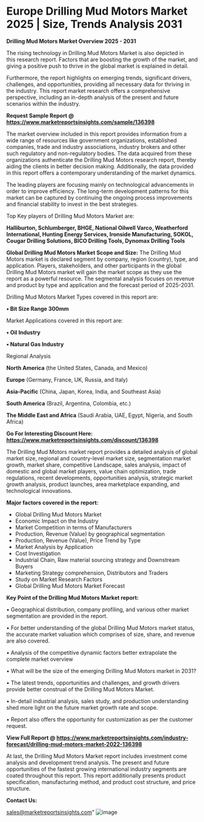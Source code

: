 # Europe Drilling Mud Motors Market 2025 | Size, Trends Analysis 2031

<Strong> Drilling Mud Motors Market Overview 2025 - 2031</strong>

The rising technology in Drilling Mud Motors Market is also depicted in this research report. Factors that are boosting the growth of the market, and giving a positive push to thrive in the global market is explained in detail.

Furthermore, the report highlights on emerging trends, significant drivers, challenges, and opportunities, providing all necessary data for thriving in the industry. This report market research offers a comprehensive perspective, including an in-depth analysis of the present and future scenarios within the industry.

<strong>Request Sample Report @ <a href=https://www.marketreportsinsights.com/sample/136398>https://www.marketreportsinsights.com/sample/136398</a></strong>

The market overview included in this report provides information from a wide range of resources like government organizations, established companies, trade and industry associations, industry brokers and other such regulatory and non-regulatory bodies. The data acquired from these organizations authenticate the Drilling Mud Motors research report, thereby aiding the clients in better decision making. Additionally, the data provided in this report offers a contemporary understanding of the market dynamics.

The leading players are focusing mainly on technological advancements in order to improve efficiency. The long-term development patterns for this market can be captured by continuing the ongoing process improvements and financial stability to invest in the best strategies.

Top Key players of Drilling Mud Motors Market are:

<strong>Halliburton, Schlumberger, BHGE, National Oilwell Varco, Weatherford International, Hunting Energy Services, Ironside Manufacturing, SOKOL, Cougar Drilling Solutions, BICO Drilling Tools, Dynomax Drilling Tools</strong>

<strong><b>Global Drilling Mud Motors Market Scope and Size:</b></strong>
The Drilling Mud Motors market is declared segment by company, region (country), type, and application. Players, stakeholders, and other participants in the global Drilling Mud Motors market will gain the market scope as they use the report as a powerful resource. The segmental analysis focuses on revenue and product by type and application and the forecast period of 2025-2031.

Drilling Mud Motors Market Types covered in this report are:

<strong>• Bit Size Range 300mm</strong>

Market Applications covered in this report are:

<strong>• Oil Industry

• Natural Gas Industry</strong> 

Regional Analysis

<strong>North America</strong> (the United States, Canada, and Mexico)

<strong>Europe</strong> (Germany, France, UK, Russia, and Italy)

<strong>Asia-Pacific</strong> (China, Japan, Korea, India, and Southeast Asia)

<strong>South America</strong> (Brazil, Argentina, Colombia, etc.)

<strong>The Middle East and Africa</strong> (Saudi Arabia, UAE, Egypt, Nigeria, and South Africa)

<strong>Go For Interesting Discount Here: <a href=https://www.marketreportsinsights.com/discount/136398>https://www.marketreportsinsights.com/discount/136398</a></strong>

The Drilling Mud Motors market report provides a detailed analysis of global market size, regional and country-level market size, segmentation market growth, market share, competitive Landscape, sales analysis, impact of domestic and global market players, value chain optimization, trade regulations, recent developments, opportunities analysis, strategic market growth analysis, product launches, area marketplace expanding, and technological innovations.

<strong><b>Major factors covered in the report:</b></strong>
<ul>
  <li>Global Drilling Mud Motors Market </li>
  <li>Economic Impact on the Industry</li>
  <li>Market Competition in terms of Manufacturers</li>
  <li>Production, Revenue (Value) by geographical segmentation</li>
  <li>Production, Revenue (Value), Price Trend by Type</li>
  <li>Market Analysis by Application</li>
  <li>Cost Investigation</li>
  <li>Industrial Chain, Raw material sourcing strategy and Downstream Buyers</li>
  <li>Marketing Strategy comprehension, Distributors and Traders</li>
  <li>Study on Market Research Factors</li>
  <li>Global Drilling Mud Motors Market Forecast</li>
</ul>

<strong><b>Key Point of the Drilling Mud Motors Market report:</b></strong>

• Geographical distribution, company profiling, and various other market segmentation are provided in the report.

• For better understanding of the global Drilling Mud Motors market status, the accurate market valuation which comprises of size, share, and revenue are also covered.

• Analysis of the competitive dynamic factors better extrapolate the complete market overview

• What will be the size of the emerging Drilling Mud Motors market in 2031?

• The latest trends, opportunities and challenges, and growth drivers provide better construal of the Drilling Mud Motors Market.

• In-detail industrial analysis, sales study, and production understanding shed more light on the future market growth rate and scope.

• Report also offers the opportunity for customization as per the customer request.

<strong><b>View Full Report @ <a href=https://www.marketreportsinsights.com/industry-forecast/drilling-mud-motors-market-2022-136398>https://www.marketreportsinsights.com/industry-forecast/drilling-mud-motors-market-2022-136398</a></b></strong>


At last, the Drilling Mud Motors Market report includes investment come analysis and development trend analysis. The present and future opportunities of the fastest growing international industry segments are coated throughout this report. This report additionally presents product specification, manufacturing method, and product cost structure, and price structure.

<strong>Contact Us:</strong>

sales@marketreportsinsights.com"
![image](https://github.com/user-attachments/assets/be834095-78a2-4dbb-8cc3-2554e2b77f60)
